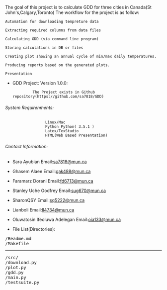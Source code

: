 The goal of this project is to calculate GDD for three cities in Canada(St John's,Calgary,Toronto)
The workflow for the project is as follow:

    Automation for downloading tempreture data

    Extracting required columns from data files

    Calculating GDD (via command line program)

    Storing calculations in DB or files

    Creating plot showing an annual cycle of min/max daily temperatures.

    Producing reports based on the generated plots.

    Presentation




- GDD Project:
                     Version 1.0.0:

               The Project exists in Github repository(https://github.com/sa7818/GDD)
###### System Requirenments:
                      Linux/Mac
                      Python Python( 3.5.1 )
                      Latex/TexStudio
                      HTML(Web Based Presentation)

######  Contact Information:

- Sara Ayubian                   Email:sa7818@mun.ca
- Ghasem Alaee                   Email:gak488@mun.ca
- Faramarz Dorani                Email:fd6713@mun.ca
- Stanley Uche Godfrey           Email:sug670@mun.ca
- SharonQSY                      Email:sq5222@mun.ca
- Lianboli                       Email:ll4734@mun.ca
- Oluwatosin Ifeoluwa Adelegan   Email:oia133@mun.ca

- File List(Directories):

<pre>
/Readme.md
/Makefile
</pre>
---------
<pre>
/src/
/download.py
/plot.py
/gdd.py
/main.py
/testsuite.py
</pre>
